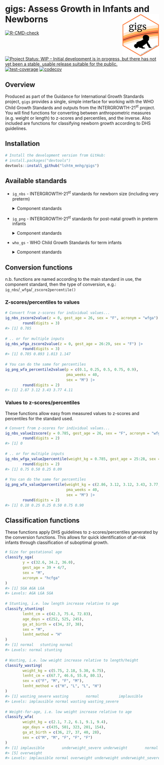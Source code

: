 
<!-- README.md is generated from README.Rmd. Please edit that file -->

# gigs: Assess Growth in Infants and Newborns <img src="man/figures/logo.png" align="right" height="138" />

<!-- badges: start -->

[![R-CMD-check](https://github.com/simpar1471/gigs/actions/workflows/R-CMD-check.yaml/badge.svg)](https://github.com/simpar1471/gigs/actions/workflows/R-CMD-check.yaml)
[![Project Status: WIP – Initial development is in progress, but there
has not yet been a stable, usable release suitable for the
public.](https://www.repostatus.org/badges/latest/wip.svg)](https://www.repostatus.org/#wip)
[![test-coverage](https://github.com/simpar1471/gigs/actions/workflows/test-coverage.yaml/badge.svg)](https://github.com/simpar1471/gigs/actions/workflows/test-coverage.yaml)
[![codecov](https://codecov.io/github/simpar1471/gigs/branch/master/graph/badge.svg?token=G5BIYGV5JL)](https://codecov.io/github/simpar1471/gigs)
<!-- badges: end -->

## Overview

Produced as part of the Guidance for International Growth Standards
project, `gigs` provides a single, simple interface for working with the
WHO Child Growth Standards and outputs from the
INTERGROWTH-21<sup>st</sup> project. You will find functions for
converting between anthropometric measures (e.g. weight or length) to
z-scores and percentiles, and the inverse. Also included are functions
for classifying newborn growth according to DHS guidelines.

## Installation

``` r
# Install the development version from GitHub:
# install.packages("devtools")
devtools::install_github("lshtm_mnhg/gigs")
```

## Available standards

- `ig_nbs` - INTERGROWTH-21<sup>st</sup> standards for newborn size
  (including very preterm)
  <details>
  <summary>
  Component standards
  </summary>

  - `wfga` - Weight (kg) for gestational age
  - `lfga` - Length (cm) for gestational age
  - `hcfga` - Head circumference (cm) for gestational age
  - `wlrfga` - Weight-to-length ratio for gestational age
  - `fmfga` - Fat mass (g) for gestational age
  - `bfpfga` - Body fat percentage for gestational age
  - `ffmfga` - Fat-free mass (g) for gestational age

  </details>
- `ig_png` - INTERGROWTH-21<sup>st</sup> standards for post-natal growth
  in preterm infants
  <details>
  <summary>
  Component standards
  </summary>

  - `wfa` - Weight (kg) for age (weeks)
  - `lfa` - Length (cm) for age (weeks)
  - `hcfa` - Head circumference (cm) for age (weeks)

  </details>
- `who_gs` - WHO Child Growth Standards for term infants
  <details>
  <summary>
  Component standards
  </summary>

  - `wfa` Weight (kg) for age (days)
  - `bfa` Body mass index for age (days)
  - `lhfa` Length/height (cm) for age (days)
  - `wfl` Weight (kg) for recumbent length (cm)
  - `wfh` Weight (kg) for standing height (cm)
  - `hcfa` Head circumference (mm) for age (days)
  - `acfa` Arm circumference (mm) for age (days)
  - `ssfa` Subscapular skinfold (mm) for age (days)
  - `tsfa` Triceps skinfold (mm) for age (days)

  </details>

## Conversion functions

n.b. functions are named according to the main standard in use, the
component standard, then the type of conversion, e.g.:
`ig_nbs`/`_wfga`/`_zscore2percentile()`

### Z-scores/percentiles to values

``` r
# Convert from z-scores for individual values...
ig_nbs_zscore2value(z = 0, gest_age = 26, sex = "F", acronym = "wfga") |>
        round(digits = 3)
#> [1] 0.785

# .. or for multiple inputs
ig_nbs_wfga_zscore2value(z = 0, gest_age = 26:29, sex = "F") |>
        round(digits = 3)
#> [1] 0.785 0.893 1.013 1.147

# You can do the same for percentiles
ig_png_wfa_percentile2value(p = c(0.1, 0.25, 0.5, 0.75, 0.9),
                            pma_weeks = 40,
                            sex = "M") |>
        round(digits = 2)
#> [1] 2.87 3.12 3.43 3.77 4.11
```

### Values to z-scores/percentiles

These functions allow easy from measured values to z-scores and
percentiles for the standard used.

``` r
# Convert from z-scores for individual values...
ig_nbs_value2zscore(y = 0.785, gest_age = 26, sex = "F", acronym = "wfga") |>
        round(digits = 2)
#> [1] 0

# .. or for multiple inputs
ig_nbs_wfga_value2percentile(weight_kg = 0.785, gest_age = 25:28, sex = "F") |>
        round(digits = 2)
#> [1] 0.75 0.50 0.25 0.09

# You can do the same for percentiles
ig_png_wfa_value2percentile(weight_kg = c(2.86, 3.12, 3.12, 3.43, 3.77, 4.10),
                            pma_weeks = 40,
                            sex = "M") |>
        round(digits = 2)
#> [1] 0.10 0.25 0.25 0.50 0.75 0.90
```

## Classification functions

These functions apply DHS guidelines to z-scores/percentiles generated
by the conversion functions. This allows for quick identification of
at-risk infants through classification of suboptimal growth.

``` r
# Size for gestational age
classify_sga(
        y = c(32.6, 34.2, 36.0),
        gest_age = 39 + 4/7,
        sex = "M",
        acronym = "hcfga"
)
#> [1] SGA AGA LGA
#> Levels: AGA LGA SGA

# Stunting, i.e. low length increase relative to age
classify_stunting(
        lenht_cm = c(42.3, 75.4, 72.83),
        age_days = c(252, 525, 245),
        ga_at_birth = c(34, 37, 38),
        sex = "M",
        lenht_method = "H"
)
#> [1] normal   stunting normal  
#> Levels: normal stunting

# Wasting, i.e. low weight increase relative to length/height
classify_wasting(
        weight_kg = c(5.75, 2.18, 5.30, 6.75),
        lenht_cm = c(67.7, 46.6, 55.8, 80.1),
        sex = c("F", "M", "F", "M"),
        lenht_method = c("H", "L", "L", "H")
)
#> [1] wasting_severe wasting        normal         implausible   
#> Levels: implausible normal wasting wasting_severe

# Weight-for-age, i.e. low weight increase relative to age
classify_wfa(
        weight_kg = c(2.1, 7.2, 6.1, 9.1, 9.4),
        age_days = c(435, 501, 323, 201, 154),
        ga_at_birth = c(36, 27, 37, 40, 28),
        sex = c("M", "M", "F", "F", "F")
)
#> [1] implausible        underweight_severe underweight        normal            
#> [5] overweight        
#> Levels: implausible normal overweight underweight underweight_severe
```

